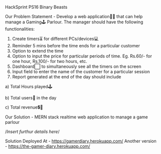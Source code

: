 HackSprint PS16 Binary Beasts

Our Problem Statement -
Develop a web application👨‍💻 that can help manage a Gaming🕹 Parlour. The
manager should have the following functionalities:
1. Create timers⏳ for different PCs/devices💻
2. Reminder 5 mins before the time ends for a particular customer
3. Option to extend the time
4. Option to input the price for particular periods of time. Eg. Rs.60/- for one
hour, Rs.100/- for two hours, etc.
5. Dashboard⬜ to simultaneously see all the timers on the screen
6. Input field to enter the name of the customer for a particular session
7. Report generated at the end of the day should include

a) Total Hours played🕹

b) Total users🧑 in the day

c) Total revenue💲💸

Our Solution - MERN stack realtime web application to manage a game parlour

/*Insert furthur details here*/

Solution Deployed At - https://gamerdiary.herokuapp.com/
Another version - https://the-gamer-diary.herokuapp.com/
